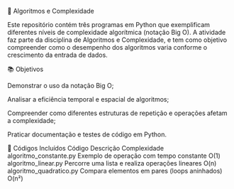 🧩 Algoritmos e Complexidade

Este repositório contém três programas em Python que exemplificam diferentes níveis de complexidade algorítmica (notação Big O).
A atividade faz parte da disciplina de Algoritmos e Complexidade, e tem como objetivo compreender como o desempenho dos algoritmos varia conforme o crescimento da entrada de dados.

📚 Objetivos

Demonstrar o uso da notação Big O;

Analisar a eficiência temporal e espacial de algoritmos;

Compreender como diferentes estruturas de repetição e operações afetam a complexidade;

Praticar documentação e testes de código em Python.

🧠 Códigos Incluídos
Código	Descrição	Complexidade
algoritmo_constante.py	Exemplo de operação com tempo constante	O(1)
algoritmo_linear.py	Percorre uma lista e realiza operações lineares	O(n)
algoritmo_quadratico.py	Compara elementos em pares (loops aninhados) O(n²)

